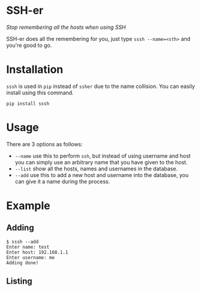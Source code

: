 # SSH-er
*Stop remembering all the hosts when using SSH*

SSH-er does all the remembering for you, just type `sssh --name=<sth>` and you're good to go.

# Installation
`sssh` is used in `pip` instead of `ssher` due to the name collision.
You can easily install using this command.

```
pip install sssh
```

# Usage
There are 3 options as follows:

* `--name` use this to perform `ssh`, but instead of using username and host you can simply use an arbitrary name that you have given to the host.
* `--list` show all the hosts, names and usernames in the database.
* `--add` use this to add a new host and username into the database, you can give it a name during the process.

# Example

## Adding
```
$ sssh --add
Enter name: test
Enter host: 192.168.1.1
Enter username: me  
Adding done!
```

## Listing
